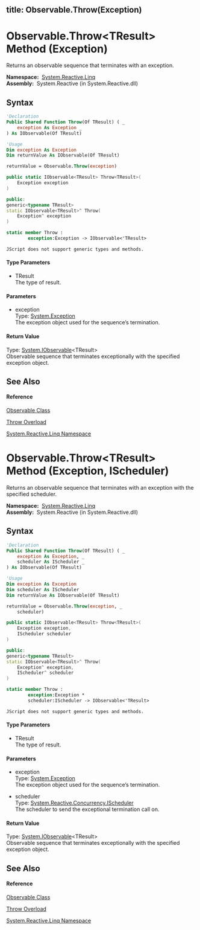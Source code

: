 title: Observable.Throw<TResult>(Exception)
---
# Observable.Throw\<TResult\> Method (Exception)

Returns an observable sequence that terminates with an exception.

**Namespace:**  [System.Reactive.Linq](System.Reactive.Linq\System.Reactive.Linq.md)  
**Assembly:**  System.Reactive (in System.Reactive.dll)

## Syntax

```vb
'Declaration
Public Shared Function Throw(Of TResult) ( _
    exception As Exception _
) As IObservable(Of TResult)
```

```vb
'Usage
Dim exception As Exception
Dim returnValue As IObservable(Of TResult)

returnValue = Observable.Throw(exception)
```

```csharp
public static IObservable<TResult> Throw<TResult>(
    Exception exception
)
```

```c++
public:
generic<typename TResult>
static IObservable<TResult>^ Throw(
    Exception^ exception
)
```

```fsharp
static member Throw : 
        exception:Exception -> IObservable<'TResult> 
```

```jscript
JScript does not support generic types and methods.
```

#### Type Parameters

- TResult  
  The type of result.

#### Parameters

- exception  
  Type: [System.Exception](https://msdn.microsoft.com/en-us/library/c18k6c59)  
  The exception object used for the sequence’s termination.

#### Return Value

Type: [System.IObservable](https://msdn.microsoft.com/en-us/library/Dd990377)\<TResult\>  
Observable sequence that terminates exceptionally with the specified exception object.

## See Also

#### Reference

[Observable Class](Observable\Observable.md)

[Throw Overload](Throw\Observable.Throw.md)

[System.Reactive.Linq Namespace](System.Reactive.Linq\System.Reactive.Linq.md)

# Observable.Throw\<TResult\> Method (Exception, IScheduler)

Returns an observable sequence that terminates with an exception with the specified scheduler.

**Namespace:**  [System.Reactive.Linq](System.Reactive.Linq\System.Reactive.Linq.md)  
**Assembly:**  System.Reactive (in System.Reactive.dll)

## Syntax

```vb
'Declaration
Public Shared Function Throw(Of TResult) ( _
    exception As Exception, _
    scheduler As IScheduler _
) As IObservable(Of TResult)
```

```vb
'Usage
Dim exception As Exception
Dim scheduler As IScheduler
Dim returnValue As IObservable(Of TResult)

returnValue = Observable.Throw(exception, _
    scheduler)
```

```csharp
public static IObservable<TResult> Throw<TResult>(
    Exception exception,
    IScheduler scheduler
)
```

```c++
public:
generic<typename TResult>
static IObservable<TResult>^ Throw(
    Exception^ exception, 
    IScheduler^ scheduler
)
```

```fsharp
static member Throw : 
        exception:Exception * 
        scheduler:IScheduler -> IObservable<'TResult> 
```

```jscript
JScript does not support generic types and methods.
```

#### Type Parameters

- TResult  
  The type of result.

#### Parameters

- exception  
  Type: [System.Exception](https://msdn.microsoft.com/en-us/library/c18k6c59)  
  The exception object used for the sequence’s termination.

- scheduler  
  Type: [System.Reactive.Concurrency.IScheduler](IScheduler\IScheduler.md)  
  The scheduler to send the exceptional termination call on.

#### Return Value

Type: [System.IObservable](https://msdn.microsoft.com/en-us/library/Dd990377)\<TResult\>  
Observable sequence that terminates exceptionally with the specified exception object.

## See Also

#### Reference

[Observable Class](Observable\Observable.md)

[Throw Overload](Throw\Observable.Throw.md)

[System.Reactive.Linq Namespace](System.Reactive.Linq\System.Reactive.Linq.md)

